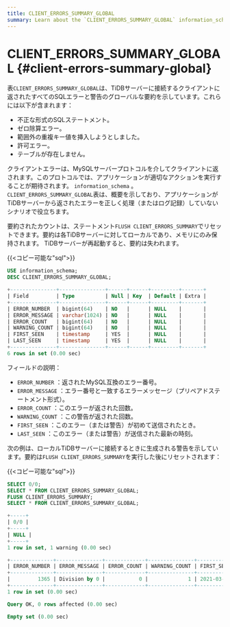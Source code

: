 ```yaml
---
title: CLIENT_ERRORS_SUMMARY_GLOBAL
summary: Learn about the `CLIENT_ERRORS_SUMMARY_GLOBAL` information_schema table.
---
```


# CLIENT_ERRORS_SUMMARY_GLOBAL {#client-errors-summary-global}

表`CLIENT_ERRORS_SUMMARY_GLOBAL`は、TiDBサーバーに接続するクライアントに返されたすべてのSQLエラーと警告のグローバルな要約を示しています。これらには以下が含まれます：

-   不正な形式のSQLステートメント。
-   ゼロ除算エラー。
-   範囲外の重複キー値を挿入しようとしました。
-   許可エラー。
-   テーブルが存在しません。

クライアントエラーは、MySQLサーバープロトコルを介してクライアントに返されます。このプロトコルでは、アプリケーションが適切なアクションを実行することが期待されます。 `information_schema` 。 `CLIENT_ERRORS_SUMMARY_GLOBAL`表は、概要を示しており、アプリケーションがTiDBサーバーから返されたエラーを正しく処理（またはログ記録）していないシナリオで役立ちます。

要約されたカウントは、ステートメント`FLUSH CLIENT_ERRORS_SUMMARY`でリセットできます。要約は各TiDBサーバーに対してローカルであり、メモリにのみ保持されます。 TiDBサーバーが再起動すると、要約は失われます。

{{&lt;コピー可能な&quot;sql&quot;&gt;}}

```sql
USE information_schema;
DESC CLIENT_ERRORS_SUMMARY_GLOBAL;
```

```sql
+---------------+---------------+------+------+---------+-------+
| Field         | Type          | Null | Key  | Default | Extra |
+---------------+---------------+------+------+---------+-------+
| ERROR_NUMBER  | bigint(64)    | NO   |      | NULL    |       |
| ERROR_MESSAGE | varchar(1024) | NO   |      | NULL    |       |
| ERROR_COUNT   | bigint(64)    | NO   |      | NULL    |       |
| WARNING_COUNT | bigint(64)    | NO   |      | NULL    |       |
| FIRST_SEEN    | timestamp     | YES  |      | NULL    |       |
| LAST_SEEN     | timestamp     | YES  |      | NULL    |       |
+---------------+---------------+------+------+---------+-------+
6 rows in set (0.00 sec)
```

フィールドの説明：

-   `ERROR_NUMBER` ：返されたMySQL互換のエラー番号。
-   `ERROR_MESSAGE` ：エラー番号と一致するエラーメッセージ（プリペアドステートメント形式）。
-   `ERROR_COUNT` ：このエラーが返された回数。
-   `WARNING_COUNT` ：この警告が返された回数。
-   `FIRST_SEEN` ：このエラー（または警告）が初めて送信されたとき。
-   `LAST_SEEN` ：このエラー（または警告）が送信された最新の時刻。

次の例は、ローカルTiDBサーバーに接続するときに生成される警告を示しています。要約は`FLUSH CLIENT_ERRORS_SUMMARY`を実行した後にリセットされます：

{{&lt;コピー可能な&quot;sql&quot;&gt;}}

```sql
SELECT 0/0;
SELECT * FROM CLIENT_ERRORS_SUMMARY_GLOBAL;
FLUSH CLIENT_ERRORS_SUMMARY;
SELECT * FROM CLIENT_ERRORS_SUMMARY_GLOBAL;
```

```sql
+-----+
| 0/0 |
+-----+
| NULL |
+-----+
1 row in set, 1 warning (0.00 sec)

+--------------+---------------+-------------+---------------+---------------------+---------------------+
| ERROR_NUMBER | ERROR_MESSAGE | ERROR_COUNT | WARNING_COUNT | FIRST_SEEN          | LAST_SEEN           |
+--------------+---------------+-------------+---------------+---------------------+---------------------+
|         1365 | Division by 0 |           0 |             1 | 2021-03-18 13:10:51 | 2021-03-18 13:10:51 |
+--------------+---------------+-------------+---------------+---------------------+---------------------+
1 row in set (0.00 sec)

Query OK, 0 rows affected (0.00 sec)

Empty set (0.00 sec)
```
